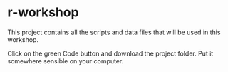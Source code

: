 # r-workshop
This project contains all the scripts and data files that will be used in this 
workshop.  

Click on the green Code button and download the project folder. Put it somewhere 
sensible on your computer.

